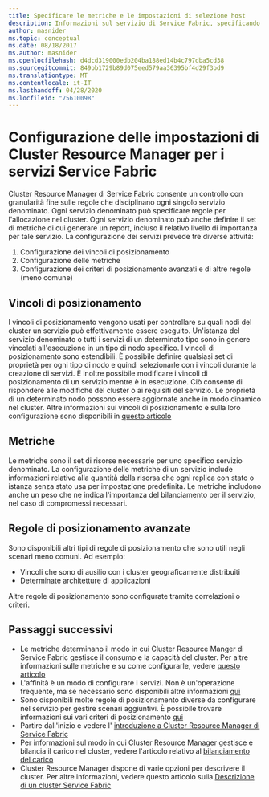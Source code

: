 ```yaml
---
title: Specificare le metriche e le impostazioni di selezione host
description: Informazioni sul servizio di Service Fabric, specificando metriche, vincoli di posizionamento e altri criteri di posizionamento.
author: masnider
ms.topic: conceptual
ms.date: 08/18/2017
ms.author: masnider
ms.openlocfilehash: d4dcd319000edb204ba188ed14b4c797dba5cd38
ms.sourcegitcommit: 849bb1729b89d075eed579aa36395bf4d29f3bd9
ms.translationtype: MT
ms.contentlocale: it-IT
ms.lasthandoff: 04/28/2020
ms.locfileid: "75610098"
---
```

# <a name="configuring-cluster-resource-manager-settings-for-service-fabric-services"></a>Configurazione delle impostazioni di Cluster Resource Manager per i servizi Service Fabric
Cluster Resource Manager di Service Fabric consente un controllo con granularità fine sulle regole che disciplinano ogni singolo servizio denominato. Ogni servizio denominato può specificare regole per l'allocazione nel cluster. Ogni servizio denominato può anche definire il set di metriche di cui generare un report, incluso il relativo livello di importanza per tale servizio. La configurazione dei servizi prevede tre diverse attività:

1. Configurazione dei vincoli di posizionamento
2. Configurazione delle metriche
3. Configurazione dei criteri di posizionamento avanzati e di altre regole (meno comune)

## <a name="placement-constraints"></a>Vincoli di posizionamento
I vincoli di posizionamento vengono usati per controllare su quali nodi del cluster un servizio può effettivamente essere eseguito. Un'istanza del servizio denominato o tutti i servizi di un determinato tipo sono in genere vincolati all'esecuzione in un tipo di nodo specifico. I vincoli di posizionamento sono estendibili. È possibile definire qualsiasi set di proprietà per ogni tipo di nodo e quindi selezionarle con i vincoli durante la creazione di servizi. È inoltre possibile modificare i vincoli di posizionamento di un servizio mentre è in esecuzione. Ciò consente di rispondere alle modifiche del cluster o ai requisiti del servizio. Le proprietà di un determinato nodo possono essere aggiornate anche in modo dinamico nel cluster. Altre informazioni sui vincoli di posizionamento e sulla loro configurazione sono disponibili in [questo articolo](service-fabric-cluster-resource-manager-cluster-description.md#node-properties-and-placement-constraints)

## <a name="metrics"></a>Metriche
Le metriche sono il set di risorse necessarie per uno specifico servizio denominato. La configurazione delle metriche di un servizio include informazioni relative alla quantità della risorsa che ogni replica con stato o istanza senza stato usa per impostazione predefinita. Le metriche includono anche un peso che ne indica l'importanza del bilanciamento per il servizio, nel caso di compromessi necessari.

## <a name="advanced-placement-rules"></a>Regole di posizionamento avanzate
Sono disponibili altri tipi di regole di posizionamento che sono utili negli scenari meno comuni. Ad esempio:
- Vincoli che sono di ausilio con i cluster geograficamente distribuiti
- Determinate architetture di applicazioni

Altre regole di posizionamento sono configurate tramite correlazioni o criteri.

## <a name="next-steps"></a>Passaggi successivi
- Le metriche determinano il modo in cui Cluster Resource Manger di Service Fabric gestisce il consumo e la capacità del cluster. Per altre informazioni sulle metriche e su come configurarle, vedere [questo articolo](service-fabric-cluster-resource-manager-metrics.md)
- L'affinità è un modo di configurare i servizi. Non è un'operazione frequente, ma se necessario sono disponibili altre informazioni [qui](service-fabric-cluster-resource-manager-advanced-placement-rules-affinity.md)
- Sono disponibili molte regole di posizionamento diverse da configurare nel servizio per gestire scenari aggiuntivi. È possibile trovare informazioni sui vari criteri di posizionamento [qui](service-fabric-cluster-resource-manager-advanced-placement-rules-placement-policies.md)
- Partire dall'inizio e vedere l' [introduzione a Cluster Resource Manager di Service Fabric](service-fabric-cluster-resource-manager-introduction.md)
- Per informazioni sul modo in cui Cluster Resource Manager gestisce e bilancia il carico nel cluster, vedere l'articolo relativo al [bilanciamento del carico](service-fabric-cluster-resource-manager-balancing.md)
- Cluster Resource Manager dispone di varie opzioni per descrivere il cluster. Per altre informazioni, vedere questo articolo sulla [Descrizione di un cluster Service Fabric](service-fabric-cluster-resource-manager-cluster-description.md)
